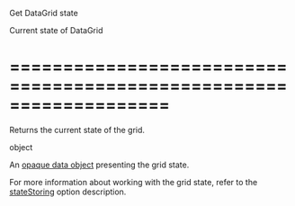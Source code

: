 <!--**
/*-------------------------------------------
    Auto-generated file. Do not modify.
-------------------------------------------

**-->
<!--d-->
Get DataGrid state
<!--/d-->
<!--rd-->Current state of DataGrid<!--/rd-->
===================================================================
===================================================================

<!--shortDescription-->
Returns the current state of the grid.
<!--/shortDescription-->

<!--returnType-->object<!--/returnType-->
<!--returnDescription-->
An <a href="https://en.wikipedia.org/wiki/Opaque_data_type">opaque data object</a> presenting the grid state.
<!--/returnDescription-->

<!--fullDescription-->
For more information about working with the grid state, refer to the [stateStoring](/Documentation/ApiReference/UI_Widgets/dxDataGrid/Configuration/stateStoring/) option description.
<!--/fullDescription-->